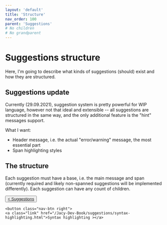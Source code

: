 ```yaml
---
layout: 'default'
title: 'Structure'
nav_order: 100
parent: 'Suggestions'
# No children
# No grandparent
---
```


# Suggestions structure

Here, I'm going to describe what kinds of suggestions (should) exist and how they are structured.

## Suggestions update

Currently (29.09.2021), suggestion system is pretty powerful for WIP language, however not that ideal and extensible -- all suggestions are structured in the same way, and the only additional feature is the "hint" messages support.

What I want:

- Header message, i.e. the actual "error/warning" message, the most essential part
- Span highlighting styles

## The structure

Each suggestion must have a base, i.e. the main message and span (currently required and likely non-spanned suggestions will be implemented differently).
Each suggestion can have any count of children.
<div class="nav-btn-block">
    <button class="nav-btn left">
    <a class="link" href="/Jacy-Dev-Book/suggestions/index.html">< Suggestions</a>
</button>

    <button class="nav-btn right">
    <a class="link" href="/Jacy-Dev-Book/suggestions/syntax-highlighting.html">Syntax highlighting ></a>
</button>

</div>
